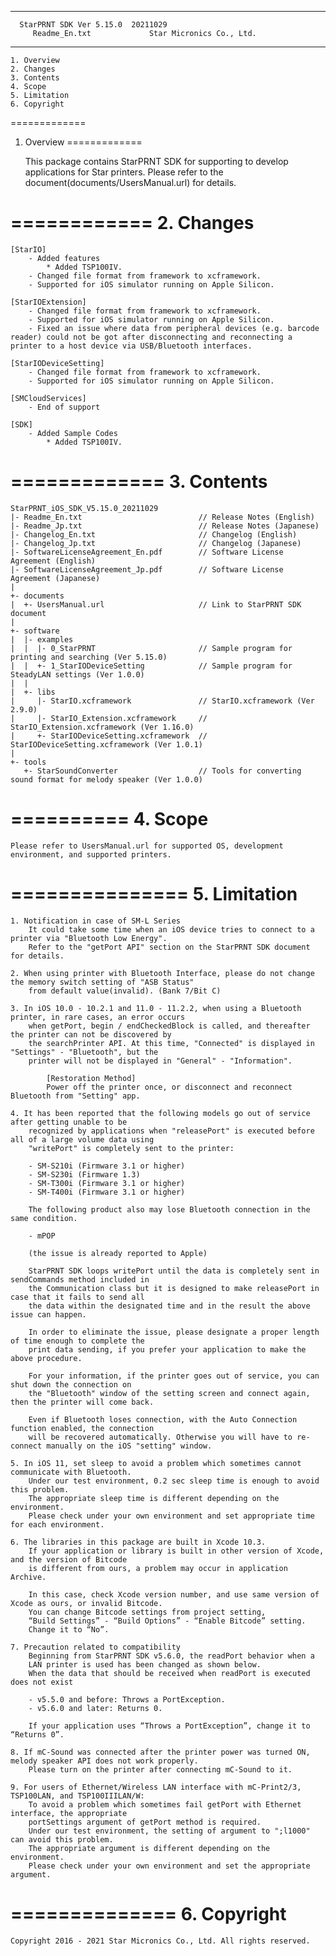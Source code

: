 ************************************************************
      StarPRNT SDK Ver 5.15.0  20211029
         Readme_En.txt             Star Micronics Co., Ltd.
************************************************************

    1. Overview
    2. Changes
    3. Contents
    4. Scope
    5. Limitation
    6. Copyright

=============
 1. Overview
=============

    This package contains StarPRNT SDK for supporting to develop applications for Star printers.
    Please refer to the document(documents/UsersManual.url) for details.

============
 2. Changes
============

    [StarIO]
        - Added features
            * Added TSP100IV.
        - Changed file format from framework to xcframework.
        - Supported for iOS simulator running on Apple Silicon.

    [StarIOExtension]
        - Changed file format from framework to xcframework.
        - Supported for iOS simulator running on Apple Silicon.
        - Fixed an issue where data from peripheral devices (e.g. barcode reader) could not be got after disconnecting and reconnecting a printer to a host device via USB/Bluetooth interfaces.

    [StarIODeviceSetting]
        - Changed file format from framework to xcframework.
        - Supported for iOS simulator running on Apple Silicon.

    [SMCloudServices]
        - End of support

    [SDK]
        - Added Sample Codes
            * Added TSP100IV.

=============
 3. Contents
=============

    StarPRNT_iOS_SDK_V5.15.0_20211029
    |- Readme_En.txt                          // Release Notes (English)
    |- Readme_Jp.txt                          // Release Notes (Japanese)
    |- Changelog_En.txt                       // Changelog (English)
    |- Changelog_Jp.txt                       // Changelog (Japanese)
    |- SoftwareLicenseAgreement_En.pdf        // Software License Agreement (English)
    |- SoftwareLicenseAgreement_Jp.pdf        // Software License Agreement (Japanese)
    |
    +- documents
    |  +- UsersManual.url                     // Link to StarPRNT SDK document
    |
    +- software
    |  |- examples
    |  |  |- 0_StarPRNT                       // Sample program for printing and searching (Ver 5.15.0)
    |  |  +- 1_StarIODeviceSetting            // Sample program for SteadyLAN settings (Ver 1.0.0)
    |  |
    |  +- libs
    |     |- StarIO.xcframework               // StarIO.xcframework (Ver 2.9.0)
    |     |- StarIO_Extension.xcframework     // StarIO_Extension.xcframework (Ver 1.16.0)
    |     +- StarIODeviceSetting.xcframework  // StarIODeviceSetting.xcframework (Ver 1.0.1)
    |
    +- tools
       +- StarSoundConverter                  // Tools for converting sound format for melody speaker (Ver 1.0.0)

==========
 4. Scope
==========

    Please refer to UsersManual.url for supported OS, development environment, and supported printers.

===============
 5. Limitation
===============

    1. Notification in case of SM-L Series
        It could take some time when an iOS device tries to connect to a printer via "Bluetooth Low Energy".
        Refer to the "getPort API" section on the StarPRNT SDK document for details.

    2. When using printer with Bluetooth Interface, please do not change the memory switch setting of "ASB Status"
        from default value(invalid). (Bank 7/Bit C)

    3. In iOS 10.0 - 10.2.1 and 11.0 - 11.2.2, when using a Bluetooth printer, in rare cases, an error occurs
        when getPort, begin / endCheckedBlock is called, and thereafter the printer can not be discovered by
        the searchPrinter API. At this time, "Connected" is displayed in "Settings" - "Bluetooth", but the
        printer will not be displayed in "General" - "Information".

            [Restoration Method]
            Power off the printer once, or disconnect and reconnect Bluetooth from "Setting" app.

    4. It has been reported that the following models go out of service after getting unable to be
        recognized by applications when "releasePort" is executed before all of a large volume data using
        "writePort" is completely sent to the printer:

        - SM-S210i (Firmware 3.1 or higher)
        - SM-S230i (Firmware 1.3)
        - SM-T300i (Firmware 3.1 or higher)
        - SM-T400i (Firmware 3.1 or higher)

        The following product also may lose Bluetooth connection in the same condition.

        - mPOP

        (the issue is already reported to Apple)

        StarPRNT SDK loops writePort until the data is completely sent in sendCommands method included in
        the Communication class but it is designed to make releasePort in case that it fails to send all
        the data within the designated time and in the result the above issue can happen.

        In order to eliminate the issue, please designate a proper length of time enough to complete the
        print data sending, if you prefer your application to make the above procedure.

        For your information, if the printer goes out of service, you can shut down the connection on
        the "Bluetooth" window of the setting screen and connect again, then the printer will come back.

        Even if Bluetooth loses connection, with the Auto Connection function enabled, the connection
        will be recovered automatically. Otherwise you will have to re-connect manually on the iOS "setting" window.

    5. In iOS 11, set sleep to avoid a problem which sometimes cannot communicate with Bluetooth.
        Under our test environment, 0.2 sec sleep time is enough to avoid this problem.
        The appropriate sleep time is different depending on the environment.
        Please check under your own environment and set appropriate time for each environment.

    6. The libraries in this package are built in Xcode 10.3.
        If your application or library is built in other version of Xcode, and the version of Bitcode
        is different from ours, a problem may occur in application Archive.

        In this case, check Xcode version number, and use same version of Xcode as ours, or invalid Bitcode.
        You can change Bitcode settings from project setting,
        “Build Settings” - “Build Options” - “Enable Bitcode” setting.
        Change it to “No”.

    7. Precaution related to compatibility
        Beginning from StarPRNT SDK v5.6.0, the readPort behavior when a
        LAN printer is used has been changed as shown below.
        When the data that should be received when readPort is executed does not exist

        - v5.5.0 and before: Throws a PortException.
        - v5.6.0 and later: Returns 0.

        If your application uses “Throws a PortException”, change it to “Returns 0”.

    8. If mC-Sound was connected after the printer power was turned ON, melody speaker API does not work properly.
        Please turn on the printer after connecting mC-Sound to it.

    9. For users of Ethernet/Wireless LAN interface with mC-Print2/3, TSP100LAN, and TSP100IIILAN/W:
        To avoid a problem which sometimes fail getPort with Ethernet interface, the appropriate
        portSettings argument of getPort method is required.
        Under our test environment, the setting of argument to ";l1000" can avoid this problem.
        The appropriate argument is different depending on the environment.
        Please check under your own environment and set the appropriate argument.

==============
 6. Copyright
==============

    Copyright 2016 - 2021 Star Micronics Co., Ltd. All rights reserved.

